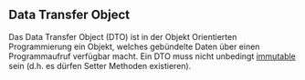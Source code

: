 ## Data Transfer Object
Das Data Transfer Object (DTO) ist in der Objekt Orientierten Programmierung ein Objekt, welches gebündelte Daten über einen Programmaufruf verfügbar macht. Ein DTO muss nicht unbedingt [immutable](/wiki/programmiersprachen/programmiertipps/immutable) sein (d.h. es dürfen Setter Methoden existieren).